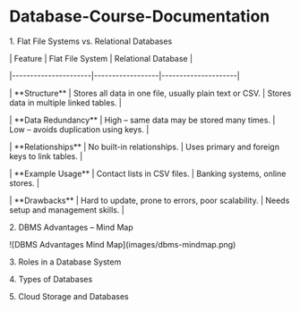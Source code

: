 # Database-Course-Documentation



1\. Flat File Systems vs. Relational Databases



| Feature              | Flat File System | Relational Database |

|----------------------|------------------|---------------------|

| \*\*Structure\*\*        | Stores all data in one file, usually plain text or CSV. | Stores data in multiple linked tables. |

| \*\*Data Redundancy\*\*  | High – same data may be stored many times. | Low – avoids duplication using keys. |

| \*\*Relationships\*\*    | No built-in relationships. | Uses primary and foreign keys to link tables. |

| \*\*Example Usage\*\*    | Contact lists in CSV files. | Banking systems, online stores. |

| \*\*Drawbacks\*\*        | Hard to update, prone to errors, poor scalability. | Needs setup and management skills. |





2\. DBMS Advantages – Mind Map



!\[DBMS Advantages Mind Map](images/dbms-mindmap.png)





3\. Roles in a Database System



4\. Types of Databases



5\. Cloud Storage and Databases

